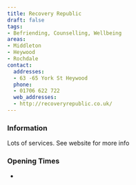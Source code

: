 ```yaml
---
title: Recovery Republic
draft: false
tags:
- Befriending, Counselling, Wellbeing
areas:
- Middleton
- Heywood
- Rochdale
contact:
  addresses:
  - 63 -65 York St Heywood
  phone:
  - 01706 622 722
  web_addresses:
  - http://recoveryrepublic.co.uk/
---
```


### Information
Lots of services. See website for more info

### Opening Times
* 